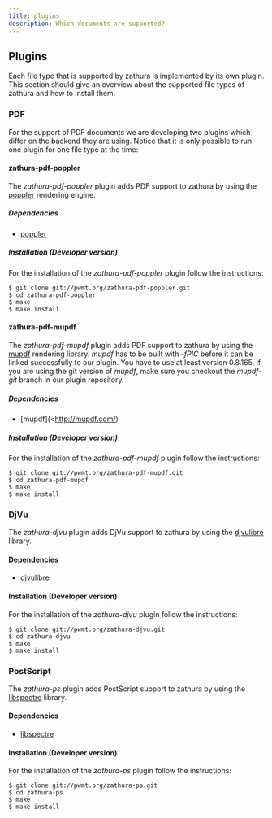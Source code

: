 ```yaml
---
title: plugins
description: Which documents are supported?
---
```


## Plugins
Each file type that is supported by zathura is implemented by its own plugin.
This section should give an overview about the supported file types of zathura
and how to install them.

### PDF
For the support of PDF documents we are developing two plugins which differ on
the backend they are using. Notice that it is only possible to run one plugin
for one file type at the time:

#### zathura-pdf-poppler
The *zathura-pdf-poppler* plugin adds PDF support to zathura by using the
[poppler](http://poppler.freedesktop.org) rendering engine.

##### Dependencies
* [poppler](http://poppler.freedesktop.org/)

##### Installation (Developer version)
For the installation of the *zathura-pdf-poppler* plugin follow the
instructions:

    $ git clone git://pwmt.org/zathura-pdf-poppler.git
    $ cd zathura-pdf-poppler
    $ make
    $ make install

#### zathura-pdf-mupdf
The *zathura-pdf-mupdf* plugin adds PDF support to zathura by using the
[mupdf](http://mupdf.com/) rendering library. *mupdf* has to be built with
*-fPIC* before it can be linked successfully to our plugin. You have to use at
least version 0.8.165. If you are using the git version of *mupdf*, make sure
you checkout the *mupdf-git* branch in our plugin repository.

##### Dependencies
* [mupdf](<http://mupdf.com/)

##### Installation (Developer version)
For the installation of the *zathura-pdf-mupdf* plugin follow the
instructions:

    $ git clone git://pwmt.org/zathura-pdf-mupdf.git
    $ cd zathura-pdf-mupdf
    $ make
    $ make install

### DjVu
The *zathura-djvu* plugin adds DjVu support to zathura by using the
[djvulibre](http://djvu.sourceforge.net/) library.

#### Dependencies
* [djvulibre](http://djvu.sourceforge.net)

#### Installation (Developer version)
For the installation of the *zathura-djvu* plugin follow the
instructions:

    $ git clone git://pwmt.org/zathura-djvu.git
    $ cd zathura-djvu
    $ make
    $ make install

### PostScript
The *zathura-ps* plugin adds PostScript support to zathura by using the
[libspectre](http://libspectre.freedesktop.org/) library.

#### Dependencies
* [libspectre](http://libspectre.freedesktop.org/)

#### Installation (Developer version) 
For the installation of the *zathura-ps* plugin follow the
instructions:

    $ git clone git://pwmt.org/zathura-ps.git
    $ cd zathura-ps
    $ make
    $ make install

